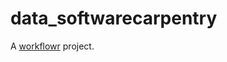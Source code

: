# data_softwarecarpentry

A [workflowr][] project.

[workflowr]: https://github.com/jdblischak/workflowr
